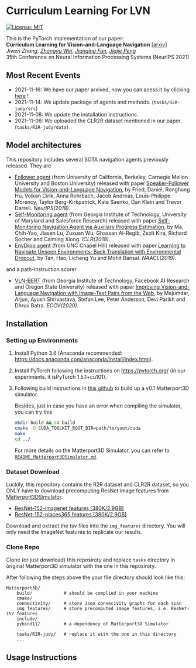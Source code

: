 # Curriculum Learning For LVN
[![License: MIT](https://img.shields.io/badge/License-MIT-yellow.svg)](https://opensource.org/licenses/MIT) 

This is the PyTorch implementation of our paper:<br>
**Curriculum Learning for Vision-and-Language Navigation** [[arxiv](https://arxiv.org/abs/2111.07228)]<br>
*Jiwen Zhang, [Zhongyu Wei](http://www.sdspeople.fudan.edu.cn/zywei/), [Jianqing Fan](https://fan.princeton.edu/), [Jiajie Peng](https://jiajiepeng.github.io/)*<br>
35th Conference on Neural Information Processing Systems (NeurIPS 2021)



## Most Recent Events

* 2021-11-16: We have our paper arxived, now you can acess it by clicking [here](https://arxiv.org/abs/2111.07228) !
* 2021-11-14: We update package of agents and methods. (<code>tasks/R2R-judy/src</code>) 
* 2021-11-08: We update the installation instructions.
* 2021-11-06: We uploaded the CLR2R dataset mentioned in our paper. (<code>tasks/R2R-judy/data</code>) 





## Model architectures

This repository includes several SOTA navigation agents previously released. They are

* [Follower agent](https://github.com/ronghanghu/speaker_follower) (from University of California, Berkeley, Carnegie Mellon University and Boston University) released with paper [Speaker-Follower Models for Vision-and-Language Navigation](https://arxiv.org/pdf/1806.02724.pdf), by Fried, Daniel, Ronghang Hu, Volkan Cirik, Anna Rohrbach, Jacob Andreas, Louis-Philippe Morency, Taylor Berg-Kirkpatrick, Kate Saenko, Dan Klein and Trevor Darrell. *NeurIPS(2018)*.
* [Self-Monitoring agent](https://github.com/chihyaoma/selfmonitoring-agent) (from Georgia Institute of Technology, University of Maryland and Salesforce Research) released with paper [Self-Monitoring Navigation Agent via Auxiliary Progress Estimation](https://arxiv.org/pdf/1901.03035.pdf), by Ma, Chih-Yao, Jiasen Lu, Zuxuan Wu, Ghassan Al-Regib, Zsolt Kira, Richard Socher and Caiming Xiong. *ICLR(2019)*.
* [EnvDrop agent](https://github.com/airsplay/R2R-EnvDrop) (from UNC Chapel Hill) released with paper [Learning to Navigate Unseen Environments: Back Translation with Environmental Dropout](https://arxiv.org/pdf/1904.04195.pdf), by Tan, Hao, Licheng Yu and Mohit Bansal. *NAACL(2019)*.

and a path-instruction scorer

* [VLN-BERT](https://github.com/arjunmajum/vln-bert) (from Georgia Institute of Technology, Facebook AI Research and Oregon State University) released with paper [Improving Vision-and-Language Navigation with Image-Text Pairs from the Web](https://arxiv.org/pdf/2004.14973.pdf), by Majumdar, Arjun, Ayush Shrivastava, Stefan Lee, Peter Anderson, Devi Parikh and Dhruv Batra. *ECCV(2020)*.



## Installation

### Setting up Environments

1. Install Python 3.6 (Anaconda recommended: https://docs.anaconda.com/anaconda/install/index.html).

2. Install PyTorch following the instructions on https://pytorch.org/ (in our experiments, it isPyTorch 1.5.1+cu101).

3. Following build instructions in [this github](https://github.com/peteanderson80/Matterport3DSimulator/tree/v0.1) to build up a v0.1 Matterport3D simulator.

   Besides, just in case you have an error when compiling the simulator, you can try this

   ```bash
   mkdir build && cd build
   cmake -D CUDA_TOOLKIT_ROOT_DIR=path/to/yout/cuda
   make
   cd ../
   ```

   For more details on the Matterport3D Simulator, you can refer to [`README_Matterport3DSimulator.md`](https://github.com/ronghanghu/speaker_follower/blob/master/README_Matterport3DSimulator.md).



### Dataset Download

Luckily, this repository contains the R2R dataset and CLR2R dataset, so you ONLY have to download precomputing ResNet image features from [Matterport3DSimulator](https://github.com/peteanderson80/Matterport3DSimulator). 

- [ResNet-152-imagenet features [380K/2.9GB]](https://www.dropbox.com/s/o57kxh2mn5rkx4o/ResNet-152-imagenet.zip?dl=1)
- [ResNet-152-places365 features [380K/2.9GB]](https://www.dropbox.com/s/85tpa6tc3enl5ud/ResNet-152-places365.zip?dl=1)

Download and extract the tsv files into the `img_features` directory. You will only need the ImageNet features to replicate our results.



### Clone Repo

Clone (or just download) this reposiroty and replace <code>tasks</code> directory in original Matterport3D simulator with the one in this reposiroty. 

After following the steps above the your file directory should look like this:

```shell
Matterport3D/
    build/            # should be complied in your machine
    cmake/
    connectivity/     # store Json connecivity graphs for each scan
    img_features/     # store precomputed image features, i.e. ResNet-152 features
    include/
    pybind11/         # a dependency of Matterport3D Simulator
    ...
    tasks/R2R-judy/   # replace it with the one in this directory
    ...
```





## Usage Instructions





